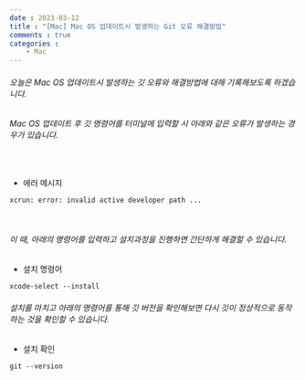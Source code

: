 ```yaml
---
date : 2023-03-12
title : "[Mac] Mac OS 업데이트시 발생하는 Git 오류 해결방법"
comments : true
categories : 
    - Mac
---
```


###### 오늘은 Mac OS 업데이트시 발생하는 깃 오류와 해결방법에 대해 기록해보도록 하겠습니다.

###### Mac OS 업데이트 후 깃 명령어를 터미널에 입력할 시 아래와 같은 오류가 발생하는 경우가 있습니다. 

<br>

* 에러 메시지
```
xcrun: error: invalid active developer path ...
```

<br>

###### 이 때, 아래의 명령어를 입력하고 설치과정을 진행하면 간단하게 해결할 수 있습니다.

* 설치 명령어
```
xcode-select --install
```

###### 설치를 마치고 아래의 명령어를 통해 깃 버전을 확인해보면 다시 깃이 정상적으로 동작하는 것을 확인할 수 있습니다.

* 설치 확인
```
git --version
```